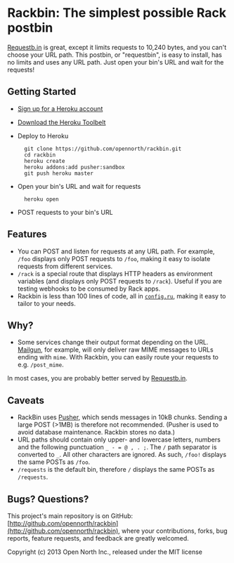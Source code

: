 # Rackbin: The simplest possible Rack postbin

[Requestb.in](http://requestb.in/) is great, except it limits requests to 10,240 bytes, and you can't choose your URL path. This postbin, or "requestbin", is easy to install, has no limits and uses any URL path. Just open your bin's URL and wait for the requests!

## Getting Started

* [Sign up for a Heroku account](https://id.heroku.com/signup)
* [Download the Heroku Toolbelt](https://toolbelt.heroku.com/)
* Deploy to Heroku

        git clone https://github.com/opennorth/rackbin.git
        cd rackbin
        heroku create
        heroku addons:add pusher:sandbox
        git push heroku master

* Open your bin's URL and wait for requests

        heroku open

* POST requests to your bin's URL

## Features

* You can POST and listen for requests at any URL path. For example, `/foo` displays only POST requests to `/foo`, making it easy to isolate requests from different services.
* `/rack` is a special route that displays HTTP headers as environment variables (and displays only POST requests to `/rack`). Useful if you are testing webhooks to be consumed by Rack apps.
* Rackbin is less than 100 lines of code, all in [`config.ru`](https://github.com/opennorth/rackbin/blob/master/config.ru), making it easy to tailor to your needs.

## Why?

* Some services change their output format depending on the URL. [Mailgun](http://documentation.mailgun.com/user_manual.html#mime-messages-parameters), for example, will only deliver raw MIME messages to URLs ending with `mime`. With Rackbin, you can easily route your requests to e.g. `/post_mime`.

In most cases, you are probably better served by [Requestb.in](http://requestb.in/).

## Caveats

* RackBin uses [Pusher](http://pusher.com/), which sends messages in 10kB chunks. Sending a large POST (>1MB) is therefore not recommended. (Pusher is used to avoid database maintenance. Rackbin stores no data.)
* URL paths should contain only upper- and lowercase letters, numbers and the following punctuation `_ - = @ , . ;`. The `/` path separator is converted to `_`. All other characters are ignored. As such, `/foo!` displays the same POSTs as `/foo`.
* `/requests` is the default bin, therefore `/` displays the same POSTs as `/requests`.

## Bugs? Questions?

This project's main repository is on GitHub: [http://github.com/opennorth/rackbin](http://github.com/opennorth/rackbin), where your contributions, forks, bug reports, feature requests, and feedback are greatly welcomed.

Copyright (c) 2013 Open North Inc., released under the MIT license
